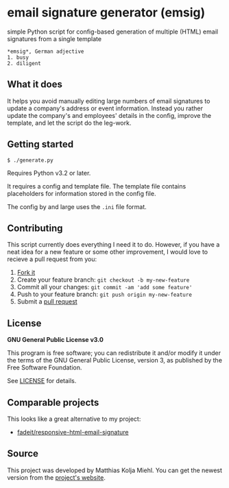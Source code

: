 # email signature generator (emsig)

simple Python script for config-based generation of multiple (HTML) email signatures from a single template

    *emsig*, German adjective
    1. busy
    2. diligent


## What it does

It helps you avoid manually editing large numbers of email signatures to update a company's address or event information. Instead you rather update the company's and employees' details in the config, improve the template, and let the script do the leg-work.


## Getting started

    $ ./generate.py

Requires Python v3.2 or later.

It requires a config and template file. The template file contains placeholders for information stored in the config file.

The config by and large uses the `.ini` file format.


## Contributing

This script currently does everything I need it to do. However, if you have a neat idea for a new feature or some other improvement, I would love to recieve a pull request from you:

1. [Fork it][fork]
2. Create your feature branch: `git checkout -b my-new-feature`
3. Commit all your changes: `git commit -am 'add some feature'`
4. Push to your feature branch: `git push origin my-new-feature`
5. Submit a [pull request][pr]


## License

**GNU General Public License v3.0**

This program is free software; you can redistribute it and/or modify it under the terms of the GNU General Public License, version 3, as published by the Free Software Foundation.

See [LICENSE][license-file] for details.


## Comparable projects

This looks like a great alternative to my project:
* [fadeit/responsive-html-email-signature](https://github.com/fadeit/responsive-html-email-signature)


## Source

This project was developed by Matthias Kolja Miehl. You can get the newest version from the [project's website](http://github.com/makomi/email-signature-gen/).



[fork]: https://help.github.com/articles/fork-a-repo/
[pr]: https://help.github.com/articles/creating-a-pull-request/
[license-file]: LICENSE

